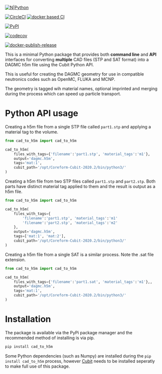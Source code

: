 [![N|Python](https://www.python.org/static/community_logos/python-powered-w-100x40.png)](https://www.python.org)

[![CircleCI](https://circleci.com/gh/fusion-energy/cad_to_h5m/tree/main.svg?style=svg)](https://circleci.com/gh/fusion-energy/cad_to_h5m/tree/main) [![docker based CI](https://github.com/fusion-energy/cad_to_h5m/actions/workflows/docker_ci.yml/badge.svg)](https://github.com/fusion-energy/cad_to_h5m/actions/workflows/docker_ci.yml)

[![PyPI](https://img.shields.io/pypi/v/cad-to-h5m?color=brightgreen&label=pypi&logo=grebrightgreenen&logoColor=green)](https://pypi.org/project/cad-to-h5m/)

[![codecov](https://codecov.io/gh/fusion-energy/cad_to_h5m/branch/main/graph/badge.svg)](https://codecov.io/gh/fusion-energy/cad_to_h5m)

[![docker-publish-release](https://github.com/fusion-energy/cad_to_h5m/actions/workflows/docker_publish.yml/badge.svg)](https://github.com/fusion-energy/cad_to_h5m/actions/workflows/docker_publish.yml)

This is a minimal Python package that provides both **command line** and
**API** interfaces for converting **multiple** CAD files (STP and SAT format)
into a DAGMC h5m file using the Cubit Python API.

This is useful for creating the DAGMC geometry for use in compatible neutronics
codes such as OpenMC, FLUKA and MCNP.

The geometry is tagged wih material names, optional imprinted and merging
during the process which can speed up particle transport.

<!-- 
# Command line usage

Perhaps the most common use of this program is to convert a STP file into
DAGMC geometry.
```bash
cad-to-h5m -i part1.stp -o dagmc.h5m -t mat:1 -c /opt/Coreform-Cubit-2020.2/bin/python3/
```

- the ```-i``` or ```--input``` argument specifies the input CAD filename(s)
- the ```-o``` or ```--output``` argument specifies the output h5m filename
- the ```-t``` or ```--tags``` argument specifies the tags to apply to the CAD volumes.
- the ```-c``` or ```--cubit``` argument specifies the path to the Cubit python3 folder
- the ```-v``` or ```--verbose``` argument enables (true) or disables (false) the printing of additional details

Multiple STP or SAT files can also be combined and converted into a DAGMC
geometry. This example combines two STP files into a single geometry with
seperate material tags for each STP file and saves the result as a h5m file.

```bash
cad-to-h5m -i part1.stp part2.stp -o dagmc.h5m -t mat:1 mat:2 -c /opt/Coreform-Cubit-2020.2/bin/python3/
```

It is also possible to convert .sat files in the following way.

```bash
cad-to-h5m -i part1.sat -o dagmc.h5m -t mat:1 -c /opt/Coreform-Cubit-2020.2/bin/python3/
``` -->

# Python API usage

Creating a h5m file from a single STP file called ```part1.stp``` and applying
a material tag to the volume.

```python
from cad_to_h5m import cad_to_h5m

cad_to_h5m(
    files_with_tags={'filename':'part1.stp', 'material_tags':'m1'},
    output='dagmc.h5m',
    tags='mat:1',
    cubit_path='/opt/Coreform-Cubit-2020.2/bin/python3/'
)
```

Creating a h5m file from two STP files called ```part1.stp``` and ```part2.stp```.
Both parts have distinct material tag applied to them and the result is output
as a h5m file.

```python
from cad_to_h5m import cad_to_h5m

cad_to_h5m(
    files_with_tags={
        'filename':'part1.stp', 'material_tags':'m1'
        'filename':'part2.stp', 'material_tags':'m2'
    },
    output='dagmc.h5m',
    tags=['mat:1', 'mat:2'],
    cubit_path='/opt/Coreform-Cubit-2020.2/bin/python3/'
)
```

Creating a h5m file from a single SAT is a similar process. Note the .sat file
extension.

```python
from cad_to_h5m import cad_to_h5m

cad_to_h5m(
    files_with_tags={'filename':'part1.sat', 'material_tags':'m1'},,
    output='dagmc.h5m',
    tags='mat:1',
    cubit_path='/opt/Coreform-Cubit-2020.2/bin/python3/'
)
```

# Installation

The package is available via the PyPi package manager and the recommended
method of installing is via pip.
```bash
pip install cad_to_h5m
```

Some Python dependencies (such as Numpy) are installed during the ```pip install cad_to_h5m``` process, however [Cubit](https://coreform.com/products/coreform-cubit/) needs
to be installed seperatly to make full use of this package.
